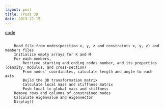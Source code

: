 ```yaml
---
layout: post
title: Truss 3D 
date: 2013-12-15
---
```


[code](https://github.com/Vireax/vibration/blob/master/201312/15_truss3d.m)
<pre><code>
    Read file from nodes(position x, y, z and constraints x, y, z) and members files
    Initialize empty arrays for K and M
    For each members,
        Retrieve starting and ending nodes number, and its properties (density, modulus, and cross-section)
        From nodes' coordinates, calculate length and angle to each axis
        Build the 3D transformation matrix 
        Calculate local mass and stiffness matrix
        Push local to global mass and stiffness
    Remove rows and columns of constrained nodes
    Calculate eigenvalue and eigenvector
    Display()
</code></pre>
